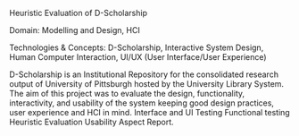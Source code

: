 Heuristic Evaluation of D-Scholarship

Domain: Modelling and Design, HCI

Technologies & Concepts: D-Scholarship, Interactive System Design, Human Computer Interaction, UI/UX (User Interface/User Experience)

D-Scholarship is an Institutional Repository for the consolidated research output of University of Pittsburgh hosted by the University Library System.
The aim of this project was to evaluate the design, functionality, interactivity, and usability of the system keeping good design practices, user experience and HCI in mind.
Interface and UI Testing
Functional testing
Heuristic Evaluation
Usability Aspect Report.
